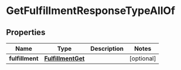 

# GetFulfillmentResponseTypeAllOf


## Properties

| Name | Type | Description | Notes |
|------------ | ------------- | ------------- | -------------|
|**fulfillment** | [**FulfillmentGet**](FulfillmentGet.md) |  |  [optional] |



